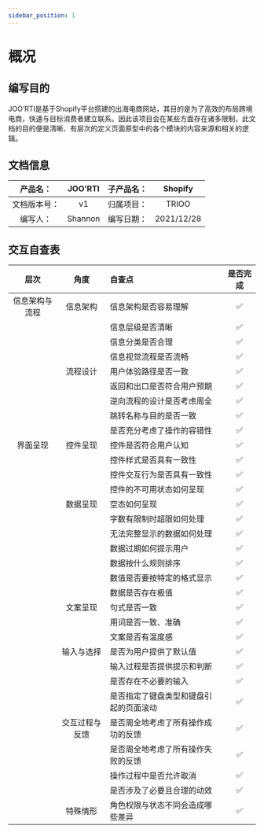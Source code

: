 ```yaml
---
sidebar_position: 1
---
```


# 概况

## 编写目的

JOO’RTI是基于Shopify平台搭建的出海电商网站，其目的是为了高效的布局跨境电商，快速与目标消费者建立联系。因此该项目会在某些方面存在诸多限制，此文档的目的便是清晰、有层次的定义页面原型中的各个模块的内容来源和相关的逻辑。

## 文档信息

|   产品名：   | JOO’RTI | 子产品名： |  Shopify   |
| :----------: | :-----: | :--------: | :--------: |
| 文档版本号： |   v1    | 归属项目： |   TRIOO    |
|   编写人：   | Shannon | 编写日期： | 2021/12/28 |

## 交互自查表

|      层次      |      角度      | 自查点                                 | 是否完成 |
| :------------: | :------------: | :------------------------------------- | :------: |
| 信息架构与流程 |    信息架构    | 信息架构是否容易理解                   |    ✅    |
|                |                | 信息层级是否清晰                       |    ✅    |
|                |                | 信息分类是否合理                       |    ✅    |
|                |                | 信息视觉流程是否流畅                   |    ✅    |
|                |    流程设计    | 用户体验路径是否一致                   |    ✅    |
|                |                | 返回和出口是否符合用户预期             |    ✅    |
|                |                | 逆向流程的设计是否考虑周全             |    ✅    |
|                |                | 跳转名称与目的是否一致                 |    ✅    |
|                |                | 是否充分考虑了操作的容错性             |    ✅    |
|    界面呈现    |    控件呈现    | 控件是否符合用户认知                   |    ✅    |
|                |                | 控件样式是否具有一致性                 |    ✅    |
|                |                | 控件交互行为是否具有一致性             |    ✅    |
|                |                | 控件的不可用状态如何呈现               |    ✅    |
|                |    数据呈现    | 空态如何呈现                           |    ✅    |
|                |                | 字数有限制时超限如何处理               |    ✅    |
|                |                | 无法完整显示的数据如何处理             |    ✅    |
|                |                | 数据过期如何提示用户                   |    ✅    |
|                |                | 数据按什么规则排序                     |    ✅    |
|                |                | 数值是否要按特定的格式显示             |    ✅    |
|                |                | 数据是否存在极值                       |    ✅    |
|                |    文案呈现    | 句式是否一致                           |    ✅    |
|                |                | 用词是否一致、准确                     |    ✅    |
|                |                | 文案是否有温度感                       |    ✅    |
|                |   输入与选择   | 是否为用户提供了默认值                 |    ✅    |
|                |                | 输入过程是否提供提示和判断             |    ✅    |
|                |                | 是否存在不必要的输入                   |    ✅    |
|                |                | 是否指定了键盘类型和键盘引起的页面滚动 |    ✅    |
|                | 交互过程与反馈 | 是否周全地考虑了所有操作成功的反馈     |    ✅    |
|                |                | 是否周全地考虑了所有操作失败的反馈     |    ✅    |
|                |                | 操作过程中是否允许取消                 |    ✅    |
|                |                | 是否涉及了必要且合理的动效             |    ✅    |
|                |    特殊情形    | 角色权限与状态不同会造成哪些差异       |    ✅    |
